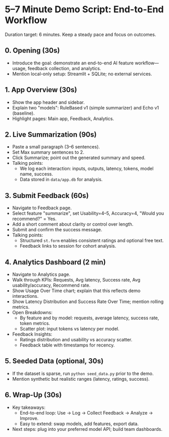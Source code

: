 # 5–7 Minute Demo Script: End-to-End Workflow

Duration target: 6 minutes. Keep a steady pace and focus on outcomes.

## 0. Opening (30s)
- Introduce the goal: demonstrate an end-to-end AI feature workflow—usage, feedback collection, and analytics.
- Mention local-only setup: Streamlit + SQLite; no external services.

## 1. App Overview (30s)
- Show the app header and sidebar.
- Explain two "models": RuleBased v1 (simple summarizer) and Echo v1 (baseline).
- Highlight pages: Main app, Feedback, Analytics.

## 2. Live Summarization (90s)
- Paste a small paragraph (3–6 sentences).
- Set Max summary sentences to 2.
- Click Summarize; point out the generated summary and speed.
- Talking points:
  - We log each interaction: inputs, outputs, latency, tokens, model name, success.
  - Data stored in `data/app.db` for analysis.

## 3. Submit Feedback (60s)
- Navigate to Feedback page.
- Select feature "summarize", set Usability=4–5, Accuracy=4, "Would you recommend?" = Yes.
- Add a short comment about clarity or control over length.
- Submit and confirm the success message.
- Talking points:
  - Structured `st.form` enables consistent ratings and optional free text.
  - Feedback links to session for cohort analysis.

## 4. Analytics Dashboard (2 min)
- Navigate to Analytics page.
- Walk through KPIs: Requests, Avg latency, Success rate, Avg usability/accuracy, Recommend rate.
- Show Usage Over Time chart; explain that this reflects demo interactions.
- Show Latency Distribution and Success Rate Over Time; mention rolling metrics.
- Open Breakdowns:
  - By feature and by model: requests, average latency, success rate, token metrics.
  - Scatter plot: input tokens vs latency per model.
- Feedback Insights:
  - Ratings distribution and usability vs accuracy scatter.
  - Feedback table with timestamps for recency.

## 5. Seeded Data (optional, 30s)
- If the dataset is sparse, run `python seed_data.py` prior to the demo.
- Mention synthetic but realistic ranges (latency, ratings, success).

## 6. Wrap-Up (30s)
- Key takeaways:
  - End-to-end loop: Use → Log → Collect Feedback → Analyze → Improve.
  - Easy to extend: swap models, add features, export data.
- Next steps: plug into your preferred model API; build team dashboards.